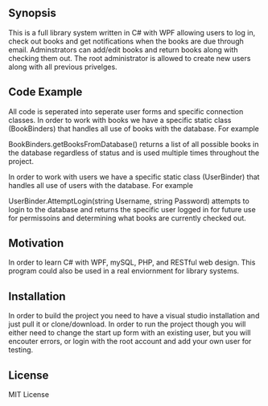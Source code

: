 ## Synopsis

This  is a full library system written in C# with WPF allowing users to log in, check out books and get notifications when the books are due through email. 
Adminstrators can add/edit books and return books along with checking 
them out. The root administrator is allowed to create new users along with all previous privelges.

## Code Example

All code is seperated into seperate user forms and specific connection classes. In order to work with books we have a specific static class (BookBinders)
that handles all use of books with the database. For example

BookBinders.getBooksFromDatabase() returns a list of all possible books in the database regardless of status and is used multiple times throughout the project.

In order to work with users we have a specific static class (UserBinder)
that handles all use of users with the database. For example

UserBinder.AttemptLogin(string Username, string Password) attempts to login to the database and returns the specific user logged in for future use for permissoins and determining what books are currently checked out. 

## Motivation

In order to learn C# with WPF, mySQL, PHP, and RESTful web design. This program could also be used in a real enviornment for library systems.

## Installation

In order to build the project you need to have a visual studio installation and just pull it or clone/download. In order to run the project though
you will either need to change the start up form with an existing user, but you will encouter errors, or login with the root account and add your own user for testing.

## License

MIT License
